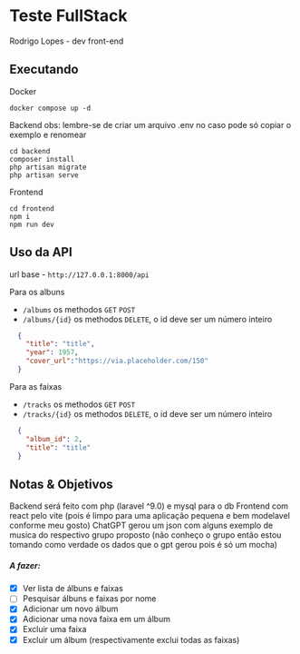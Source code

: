 # Teste FullStack

Rodrigo Lopes - dev front-end

## Executando
  Docker 
  ```
  docker compose up -d
  ```
  Backend
  obs: lembre-se de criar um arquivo .env no caso pode só copiar o exemplo e renomear
  ```
  cd backend
  composer install
  php artisan migrate
  php artisan serve
  ```
  Frontend
  ```
  cd frontend
  npm i
  npm run dev
  ```
## Uso da API
  url base - `http://127.0.0.1:8000/api`

  Para os albuns 
  - `/albums` os methodos `GET` `POST`
  - `/albums/{id}` os methodos `DELETE`, o id deve ser um número inteiro
  ```json
    {
      "title": "title",
      "year": 1957,
      "cover_url":"https://via.placeholder.com/150"
    }
  ```

  Para as faixas 
  - `/tracks` os methodos `GET` `POST`
  - `/tracks/{id}` os methodos `DELETE`, o id deve ser um número inteiro
  ```json
    {
      "album_id": 2,
      "title": "title"
    }
  ```

## Notas & Objetivos
  Backend será feito com php (laravel ^9.0) e mysql para o db
  Frontend com react pelo vite (pois é limpo para uma aplicação pequena e bem modelavel conforme meu gosto)
  ChatGPT gerou um json com alguns exemplo de musica do respectivo grupo proposto (não conheço o grupo então estou tomando como verdade os dados que o gpt gerou pois é só um mocha)

  ##### A fazer:
  - [x] Ver lista de álbuns e faixas
  - [ ] Pesquisar álbuns e faixas por nome
  - [x] Adicionar um novo álbum
  - [x] Adicionar uma nova faixa em um álbum
  - [x] Excluir uma faixa
  - [x] Excluir um álbum (respectivamente exclui todas as faixas)
